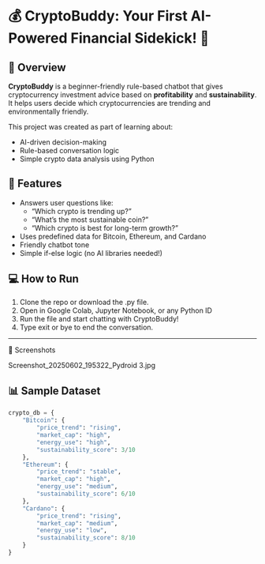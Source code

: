 # 💰 CryptoBuddy: Your First AI-Powered Financial Sidekick! 🌟

## 🤖 Overview
**CryptoBuddy** is a beginner-friendly rule-based chatbot that gives cryptocurrency investment advice based on **profitability** and **sustainability**. It helps users decide which cryptocurrencies are trending and environmentally friendly.

This project was created as part of learning about:
- AI-driven decision-making
- Rule-based conversation logic
- Simple crypto data analysis using Python


## 🚀 Features
- Answers user questions like:
  - “Which crypto is trending up?”
  - “What’s the most sustainable coin?”
  - “Which crypto is best for long-term growth?”
- Uses predefined data for Bitcoin, Ethereum, and Cardano
- Friendly chatbot tone
- Simple if-else logic (no AI libraries needed!)

## 💻 How to Run

1. Clone the repo or download the .py file.
2. Open in Google Colab, Jupyter Notebook, or any Python ID
3. Run the file and start chatting with CryptoBuddy!
4. Type exit or bye to end the conversation.

---

📸 Screenshots

Screenshot_20250602_195322_Pydroid 3.jpg 

## 📊 Sample Dataset

```python
crypto_db = {
    "Bitcoin": {
        "price_trend": "rising",
        "market_cap": "high",
        "energy_use": "high",
        "sustainability_score": 3/10
    },
    "Ethereum": {
        "price_trend": "stable",
        "market_cap": "high",
        "energy_use": "medium",
        "sustainability_score": 6/10
    },
    "Cardano": {
        "price_trend": "rising",
        "market_cap": "medium",
        "energy_use": "low",
        "sustainability_score": 8/10
    }
}

